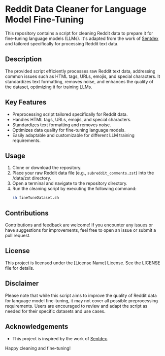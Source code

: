 # Reddit Data Cleaner for Language Model Fine-Tuning

This repository contains a script for cleaning Reddit data to prepare it for fine-tuning language models (LLMs). It's adapted from the work of [Sentdex](https://github.com/Sentdex/LLM-Finetuning) and tailored specifically for processing Reddit text data.

## Description

The provided script efficiently processes raw Reddit text data, addressing common issues such as HTML tags, URLs, emojis, and special characters. It standardizes text formatting, removes noise, and enhances the quality of the dataset, optimizing it for training LLMs.

## Key Features

- Preprocessing script tailored specifically for Reddit data.
- Handles HTML tags, URLs, emojis, and special characters.
- Standardizes text formatting and removes noise.
- Optimizes data quality for fine-tuning language models.
- Easily adaptable and customizable for different LLM training requirements.

## Usage

1. Clone or download the repository.
2. Place your raw Reddit data file (e.g., `subreddit_comments.zst`) into the /data/zst directory.
3. Open a terminal and navigate to the repository directory.
4. Run the cleaning script by executing the following command:
    ```bash
    sh fineTuneDataset.sh
    ```
## Contributions

Contributions and feedback are welcome! If you encounter any issues or have suggestions for improvements, feel free to open an issue or submit a pull request.

## License

This project is licensed under the [License Name] License. See the LICENSE file for details.

## Disclaimer

Please note that while this script aims to improve the quality of Reddit data for language model fine-tuning, it may not cover all possible preprocessing requirements. Users are encouraged to review and adapt the script as needed for their specific datasets and use cases.

## Acknowledgements

- This project is inspired by the work of [Sentdex](https://github.com/Sentdex/LLM-Finetuning).

Happy cleaning and fine-tuning!
